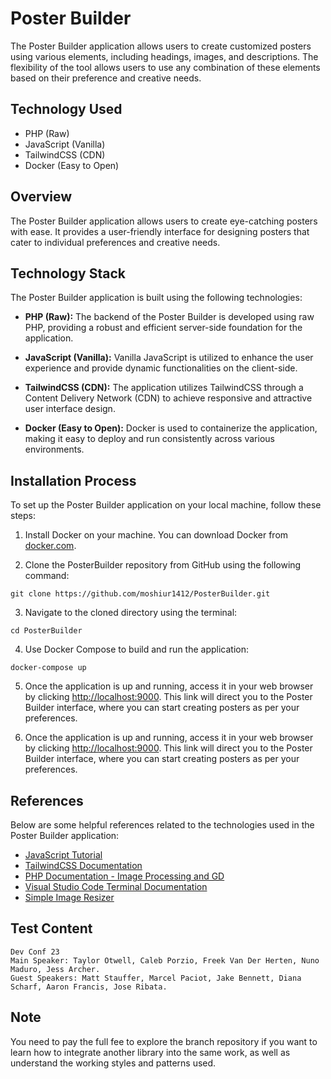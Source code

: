 # Poster Builder

The Poster Builder application allows users to create customized posters using various elements, including headings, images, and descriptions. The flexibility of the tool allows users to use any combination of these elements based on their preference and creative needs.

## Technology Used

- PHP (Raw)
- JavaScript (Vanilla)
- TailwindCSS (CDN)
- Docker (Easy to Open)

## Overview

The Poster Builder application allows users to create eye-catching posters with ease. It provides a user-friendly interface for designing posters that cater to individual preferences and creative needs.

## Technology Stack

The Poster Builder application is built using the following technologies:

- **PHP (Raw):** The backend of the Poster Builder is developed using raw PHP, providing a robust and efficient server-side foundation for the application.

- **JavaScript (Vanilla):** Vanilla JavaScript is utilized to enhance the user experience and provide dynamic functionalities on the client-side.

- **TailwindCSS (CDN):** The application utilizes TailwindCSS through a Content Delivery Network (CDN) to achieve responsive and attractive user interface design.

- **Docker (Easy to Open):** Docker is used to containerize the application, making it easy to deploy and run consistently across various environments.

## Installation Process

To set up the Poster Builder application on your local machine, follow these steps:

1. Install Docker on your machine. You can download Docker from [docker.com](https://www.docker.com).

2. Clone the PosterBuilder repository from GitHub using the following command:

```
git clone https://github.com/moshiur1412/PosterBuilder.git

```

3. Navigate to the cloned directory using the terminal:

```
cd PosterBuilder

```

4. Use Docker Compose to build and run the application:

```
docker-compose up

```

5. Once the application is up and running, access it in your web browser by clicking [http://localhost:9000](http://localhost:9000). This link will direct you to the Poster Builder interface, where you can start creating posters as per your preferences.

6. Once the application is up and running, access it in your web browser by clicking [http://localhost:9000](http://localhost:9000). This link will direct you to the Poster Builder interface, where you can start creating posters as per your preferences.

## References

Below are some helpful references related to the technologies used in the Poster Builder application:

- [JavaScript Tutorial](https://www.javascripttutorial.net)
- [TailwindCSS Documentation](https://tailwindcss.com/doc)
- [PHP Documentation - Image Processing and GD](https://www.php.net/manual/en/book.image.php)
- [Visual Studio Code Terminal Documentation](https://code.visualstudio.com/docs/terminal)
- [Simple Image Resizer](https://www.simpleimageresizer.com/)

## Test Content

```
Dev Conf 23
Main Speaker: Taylor Otwell, Caleb Porzio, Freek Van Der Herten, Nuno Maduro, Jess Archer.
Guest Speakers: Matt Stauffer, Marcel Paciot, Jake Bennett, Diana Scharf, Aaron Francis, Jose Ribata.

```

## Note

You need to pay the full fee to explore the branch repository if you want to learn how to integrate another library into the same work, as well as understand the working styles and patterns used.
